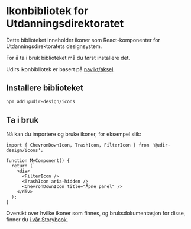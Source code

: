 # Ikonbibliotek for Utdanningsdirektoratet

Dette biblioteket inneholder ikoner som React-komponenter for Utdanningsdirektoratets designsystem.

For å ta i bruk biblioteket må du først installere det.

Udirs ikonbibliotek er basert på [navikt/aksel](https://aksel.nav.no/komponenter/ikoner).

## Installere biblioteket

```bash
npm add @udir-design/icons
```

## Ta i bruk

Nå kan du importere og bruke ikoner, for eksempel slik:

```tsx
import { ChevronDownIcon, TrashIcon, FilterIcon } from '@udir-design/icons';

function MyComponent() {
  return (
    <div>
      <FilterIcon />
      <TrashIcon aria-hidden />
      <ChevronDownIcon title="Åpne panel" />
    </div>
  );
}
```

Oversikt over hvilke ikoner som finnes, og bruksdokumentasjon for disse, finner du [i vår Storybook](https://wwww.design.udir.no).
